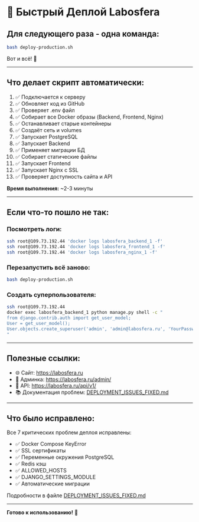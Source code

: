 # 🚀 Быстрый Деплой Labosfera

## Для следующего раза - одна команда:

```bash
bash deploy-production.sh
```

Вот и всё! 🎉

---

## Что делает скрипт автоматически:

1. ✅ Подключается к серверу
2. ✅ Обновляет код из GitHub
3. ✅ Проверяет .env файл
4. ✅ Собирает все Docker образы (Backend, Frontend, Nginx)
5. ✅ Останавливает старые контейнеры
6. ✅ Создаёт сеть и volumes
7. ✅ Запускает PostgreSQL
8. ✅ Запускает Backend
9. ✅ Применяет миграции БД
10. ✅ Собирает статические файлы
11. ✅ Запускает Frontend
12. ✅ Запускает Nginx с SSL
13. ✅ Проверяет доступность сайта и API

**Время выполнения:** ~2-3 минуты

---

## Если что-то пошло не так:

### Посмотреть логи:
```bash
ssh root@109.73.192.44 'docker logs labosfera_backend_1 -f'
ssh root@109.73.192.44 'docker logs labosfera_frontend_1 -f'
ssh root@109.73.192.44 'docker logs labosfera_nginx_1 -f'
```

### Перезапустить всё заново:
```bash
bash deploy-production.sh
```

### Создать суперпользователя:
```bash
ssh root@109.73.192.44
docker exec labosfera_backend_1 python manage.py shell -c "
from django.contrib.auth import get_user_model;
User = get_user_model();
User.objects.create_superuser('admin', 'admin@labosfera.ru', 'YourPassword123!')
"
```

---

## Полезные ссылки:

- 🌐 Сайт: https://labosfera.ru
- 🔧 Админка: https://labosfera.ru/admin/
- 📡 API: https://labosfera.ru/api/v1/
- 📚 Документация проблем: [DEPLOYMENT_ISSUES_FIXED.md](DEPLOYMENT_ISSUES_FIXED.md)

---

## Что было исправлено:

Все 7 критических проблем деплоя исправлены:
- ✅ Docker Compose KeyError
- ✅ SSL сертификаты
- ✅ Переменные окружения PostgreSQL
- ✅ Redis кэш
- ✅ ALLOWED_HOSTS
- ✅ DJANGO_SETTINGS_MODULE
- ✅ Автоматические миграции

Подробности в файле [DEPLOYMENT_ISSUES_FIXED.md](DEPLOYMENT_ISSUES_FIXED.md)

---

**Готово к использованию!** 🎯
